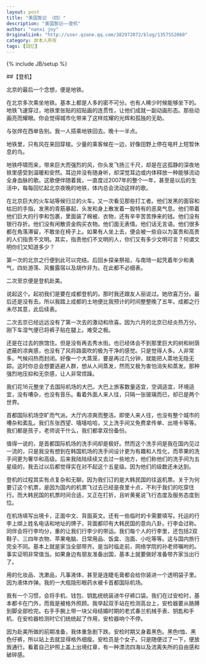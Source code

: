 ```yaml
---
layout: post
title: "美国暂记 （四）"
description: "美国暂记——登机"
author: "nanxi joy"
OriginalLink: "http://user.qzone.qq.com/382972072/blog/1357552060"
category: 非本人所写
tags: [回忆]
---
```

{% include JB/setup %}

##【登机】

北京的最后一个念想，便是地铁。

在北京多次乘坐地铁。基本上都是人多的密不可分。也有人稀少时候能够坐下的。地铁飞速穿过，地铁里张贴的招贴画的连贯性，让他们成就一副动画形态。那些动画亮而耀眼。你会觉得城市化带来了这样炫耀的光辉和孤独的无助。

与张烨在西单告别。我一人搭乘地铁回去。晚十一半点。

地铁里，只有风在来回穿梭。少量的乘客候在一边，好像田野上停在电杆上短暂休息的鸟。

地铁呼啸而来，带来巨大而强烈的风，你头发飞扬三千尺，却是在这孤静的深夜地铁里感受到温暖和安然。耳边并没有随身听，却深觉耳边或内体释放一种能够流动全身血脉的歌。这歌便伴随着我，一直度过2007年的整个一年，甚至是以后的生活中，每每回忆起北京夜晚的地铁，体内总会流动这样的歌。

在北京巨大的火车站等候归兰的火车。又一次看见那些打工者。他们发黑的面容和枯旧的手指，发黑的青筋暴起，头发和身上散发着一股特有的恶臭气息。他们带着他们巨大的行李和包裹，里面装了棉被、衣物，还有辛辛苦苦挣来的钱。他们没有银行存折。他们没有闲散资金购买衣物。他们面无表情。他们话无言语。他们很多都在角落滞留，不敢坐在椅子上。如果有人坐上去，便会被一些自以为富贵和高贵的人们指责不文明。其实，指责他们不文明的人，你们又有多少文明可言？何谓文明你们又知道多少？

第一次的北京之行便到此可以完结。后回乡探亲祭祖，与南琦一起凭着年少和勇气，四处游荡、风餐露宿以及胡作非为。在此都不必细表。

二次至京便是登机赴美。

说起这个。起初我们是要在成都登机的。那时我还跟友人丽说过。她欣喜万分。最后还是没有去。所以我踏上成都的土地便比我预计的时间整整晚了五年。成都之行未尽其意，此后续表。

二次去京已经远远没有了第一次去的激动和欣喜。因为六月的北京已经炎热万分。刚下车湿气便已将裤子贴在腿上。难受之极。

还是在过去的旅馆住。但是没有再去秀水街。也已经体会不到那里巨大的树和树荫遮蔽的凉爽感，也没有了风将路面吹的极为干净的感觉。只是觉得人多。人非常多。气候闷热而封闭。好像一个大蒸笼，要是再过几分钟，就能把人蒸地无隐无踪。这时你总会想要逃避人群，想从人间蒸发，然而又极为害怕消失和蒸发。那种强烈地压抑和无奈感，让人非常烦躁。

我们花16元整坐了去国际机场的大巴。大巴上旅客数量适宜，空调适宜，环境适宜，没有嘈杂，也没有音乐。看着外面人来人往，只隔一张玻璃而已，却已是两个世界。

首都国际机场空旷而气派。大厅内凉爽而整洁。即使人来人往，也没有整个城市的嘈杂和紊乱。我们东张西望、嘻嘻哈哈，又上洗手间又免费拿传单、出境卡等等。我们都是孩子，老师说干什么，我们都拿双份备份。

值得一说的，是首都国际机场的洗手间却是极好。然而这个洗手间是我在国内见过一流的，只是我没有想到在韩国机场的洗手间设计更为有趣和人性化，而苹果的洗手间更为奢华和高级。后来我陆陆续续又去过一些地方，他们称他们的洗手间为五星级的，我去过以后都觉得实在对不起这个五星级。因为他们的级数还未达到。

登机的过程其实有点复杂和无聊。因为我们订的是大韩民国的往返机票。关于为何要订这个机票，是因为国内的机票飞过去已经是夜里十点，不利于我们的吃穿住行。而大韩民国的机票时间合适，又正在打折，且听黄冕说飞行态度及服务态度到位。

在机场填写出境卡，正面中文、背面英文。还有一些临时的卡需要填写。托运的行李上绑上姓名电话和地址的牌子，背面都印有大韩民国的意向八卦。行李会过称。同伴会将行李均分，重的让我们行李少的带运。我们每个人的行李里，还包括2双鞋子、三四年衣物、苹果电脑、日常用品、饭盒、泡面、小吃等等。这与国内旅行完全不同。基本上就是家当全部带齐。是当时临走前，网络学院的孙老师嘱咐的。事实证明非常值当。如果身边有朋友准备出国，基本上就要做好准备带齐家当出行了。

用的化妆品、洗漱品，凡事液体，甚至是连睫毛膏都会给你装进一个透明袋子里。因为液体炸弹。我的一大瓶隐形眼药水被卡首都国际机场。

我有一个习惯，会将手机、钱包、钥匙统统装进牛仔裤口袋。我们在过安检时，基本都卡在门外，而我是被格外照顾。我举起双手站在检测高台上，安检器要从胳膊到脚全部检完。右手手腕上带一块父母结婚时期的老式春兰机械手表、钥匙和手机、在安检器检测时它们统统起了作用，安检器响个不停。

因为赴美所做的前期准备，我体重急剧下跌。安检时期又身着黑色。黑色t恤、黑色仔裤，所以站上去就显得格外细瘦。安检员是个女子。只是随便过了一下，便放我通行。看着自己护照上盖上出境红章，有一种漂流四海以及流离失所的自由感和破碎感。
